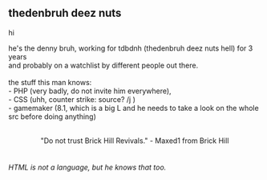 thedenbruh deez nuts
--
hi

 he's the denny bruh, working for tdbdnh (thedenbruh deez nuts hell) for 3 years<br>
 and probably on a watchlist by different people out there.<br><br>
 the stuff this man knows:<br> - PHP (very badly, do not invite him everywhere), <br>- CSS (uhh, counter strike: source? /j )<br>- gamemaker (8.1, which is a big L and he needs to take a look on the whole src before doing anything)
<br><br>
<center>"Do not trust Brick Hill Revivals." - Maxed1 from Brick Hill</center><br>

###### HTML is not a language, but he knows that too.
